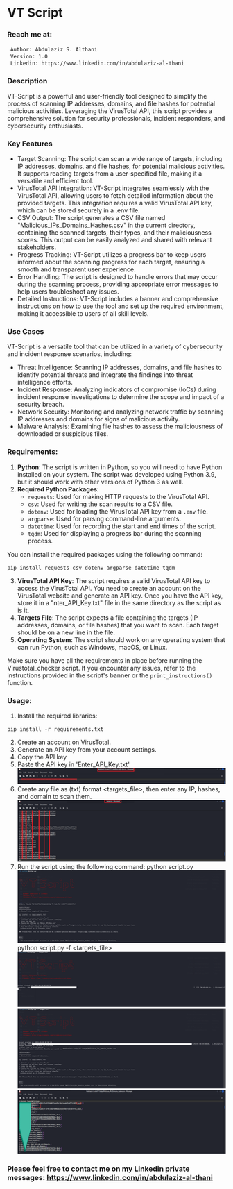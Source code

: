 # VT Script
### Reach me at:

     Author: Abdulaziz S. Althani
     Version: 1.0
     Linkedin: https://www.linkedin.com/in/abdulaziz-al-thani

                                                                           
### Description
VT-Script is a powerful and user-friendly tool designed to simplify the process of scanning IP addresses, domains, and file hashes for potential malicious activities. Leveraging the VirusTotal API, this script provides a comprehensive solution for security professionals, incident responders, and cybersecurity enthusiasts.

### Key Features
- Target Scanning: The script can scan a wide range of targets, including IP addresses, domains, and file hashes, for potential malicious activities. It supports reading targets from a user-specified file, making it a versatile and efficient tool.
- VirusTotal API Integration: VT-Script integrates seamlessly with the VirusTotal API, allowing users to fetch detailed information about the provided targets. This integration requires a valid VirusTotal API key, which can be stored securely in a .env file.
- CSV Output: The script generates a CSV file named "Malicious_IPs_Domains_Hashes.csv" in the current directory, containing the scanned targets, their types, and their maliciousness scores. This output can be easily analyzed and shared with relevant stakeholders.
- Progress Tracking: VT-Script utilizes a progress bar to keep users informed about the scanning progress for each target, ensuring a smooth and transparent user experience.
- Error Handling: The script is designed to handle errors that may occur during the scanning process, providing appropriate error messages to help users troubleshoot any issues.
- Detailed Instructions: VT-Script includes a banner and comprehensive instructions on how to use the tool and set up the required environment, making it accessible to users of all skill levels.

### Use Cases
VT-Script is a versatile tool that can be utilized in a variety of cybersecurity and incident response scenarios, including:

- Threat Intelligence: Scanning IP addresses, domains, and file hashes to identify potential threats and integrate the findings into threat intelligence efforts.
- Incident Response: Analyzing indicators of compromise (IoCs) during incident response investigations to determine the scope and impact of a security breach.
- Network Security: Monitoring and analyzing network traffic by scanning IP addresses and domains for signs of malicious activity.
- Malware Analysis: Examining file hashes to assess the maliciousness of downloaded or suspicious files.


### Requirements:
1. **Python**: The script is written in Python, so you will need to have Python installed on your system. The script was developed using Python 3.9, but it should work with other versions of Python 3 as well.
2. **Required Python Packages**:
   - `requests`: Used for making HTTP requests to the VirusTotal API.
   - `csv`: Used for writing the scan results to a CSV file.
   - `dotenv`: Used for loading the VirusTotal API key from a `.env` file.
   - `argparse`: Used for parsing command-line arguments.
   - `datetime`: Used for recording the start and end times of the script.
   - `tqdm`: Used for displaying a progress bar during the scanning process.
   
You can install the required packages using the following command:
```
pip install requests csv dotenv argparse datetime tqdm

```
3. **VirusTotal API Key**: The script requires a valid VirusTotal API key to access the VirusTotal API. You need to create an account on the VirusTotal website and generate an API key. Once you have the API key, store it in a "nter_API_Key.txt" file in the same directory as the script as is it.
4. **Targets File**: The script expects a file containing the targets (IP addresses, domains, or file hashes) that you want to scan. Each target should be on a new line in the file.
5. **Operating System**: The script should work on any operating system that can run Python, such as Windows, macOS, or Linux.

Make sure you have all the requirements in place before running the Virustotal_checker script. If you encounter any issues, refer to the instructions provided in the script's banner or the `print_instructions()` function.
### Usage:
1. Install the required libraries:
```
pip install -r requirements.txt

```
2. Create an account on VirusTotal.
3. Generate an API key from your account settings.
4. Copy the API key
5. Paste the API key in 'Enter_API_Key.txt'
![Enter_API_Key.txt.png](Enter_API_Key.txt.png)
7. Create any file as (txt) format <targets_file>, then enter any IP, hashes, and domain to scan them.
![target.txt.png](target.txt.png)
9. Run the script using the following command:
  python script.py
![Script.txt.png](Script.txt.png)
 python script.py -f <targets_file>
![running.png](running.png)
![finish.png](finish.png)
![Malicious_IPs_Domain.csv.png](Malicious_IPs_Domain.csv.png)
### Please feel free to contact me on my Linkedin private messages: https://www.linkedin.com/in/abdulaziz-al-thani
